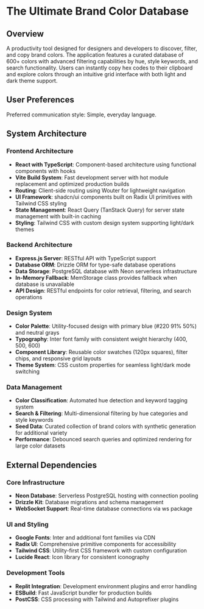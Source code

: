 # The Ultimate Brand Color Database

## Overview

A productivity tool designed for designers and developers to discover, filter, and copy brand colors. The application features a curated database of 600+ colors with advanced filtering capabilities by hue, style keywords, and search functionality. Users can instantly copy hex codes to their clipboard and explore colors through an intuitive grid interface with both light and dark theme support.

## User Preferences

Preferred communication style: Simple, everyday language.

## System Architecture

### Frontend Architecture
- **React with TypeScript**: Component-based architecture using functional components with hooks
- **Vite Build System**: Fast development server with hot module replacement and optimized production builds
- **Routing**: Client-side routing using Wouter for lightweight navigation
- **UI Framework**: shadcn/ui components built on Radix UI primitives with Tailwind CSS styling
- **State Management**: React Query (TanStack Query) for server state management with built-in caching
- **Styling**: Tailwind CSS with custom design system supporting light/dark themes

### Backend Architecture
- **Express.js Server**: RESTful API with TypeScript support
- **Database ORM**: Drizzle ORM for type-safe database operations
- **Data Storage**: PostgreSQL database with Neon serverless infrastructure
- **In-Memory Fallback**: MemStorage class provides fallback when database is unavailable
- **API Design**: RESTful endpoints for color retrieval, filtering, and search operations

### Design System
- **Color Palette**: Utility-focused design with primary blue (#220 91% 50%) and neutral grays
- **Typography**: Inter font family with consistent weight hierarchy (400, 500, 600)
- **Component Library**: Reusable color swatches (120px squares), filter chips, and responsive grid layouts
- **Theme System**: CSS custom properties for seamless light/dark mode switching

### Data Management
- **Color Classification**: Automated hue detection and keyword tagging system
- **Search & Filtering**: Multi-dimensional filtering by hue categories and style keywords
- **Seed Data**: Curated collection of brand colors with synthetic generation for additional variety
- **Performance**: Debounced search queries and optimized rendering for large color datasets

## External Dependencies

### Core Infrastructure
- **Neon Database**: Serverless PostgreSQL hosting with connection pooling
- **Drizzle Kit**: Database migrations and schema management
- **WebSocket Support**: Real-time database connections via ws package

### UI and Styling
- **Google Fonts**: Inter and additional font families via CDN
- **Radix UI**: Comprehensive primitive components for accessibility
- **Tailwind CSS**: Utility-first CSS framework with custom configuration
- **Lucide React**: Icon library for consistent iconography

### Development Tools
- **Replit Integration**: Development environment plugins and error handling
- **ESBuild**: Fast JavaScript bundler for production builds
- **PostCSS**: CSS processing with Tailwind and Autoprefixer plugins